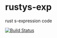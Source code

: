 # rustys-exp
rust s-expression code

[![Build Status](https://travis-ci.org/productize/rust_sexp.svg?branch=master)](https://travis-ci.org/productize/rust_sexp)

